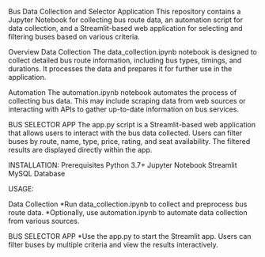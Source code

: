 Bus Data Collection and Selector Application
This repository contains a Jupyter Notebook for collecting bus route data, an automation script for data collection, and a Streamlit-based web application for selecting and filtering buses based on various criteria.

Overview
Data Collection
The data_collection.ipynb notebook is designed to collect detailed bus route information, including bus types, timings, and durations. It processes the data and prepares it for further use in the application.

Automation
The automation.ipynb notebook automates the process of collecting bus data. This may include scraping data from web sources or interacting with APIs to gather up-to-date information on bus services.

BUS SELECTOR APP
The app.py script is a Streamlit-based web application that allows users to interact with the bus data collected. Users can filter buses by route, name, type, price, rating, and seat availability. The filtered results are displayed directly within the app.

INSTALLATION:
Prerequisites
Python 3.7+
Jupyter Notebook
Streamlit
MySQL Database

USAGE:

Data Collection
*Run data_collection.ipynb to collect and preprocess bus route data.
*Optionally, use automation.ipynb to automate data collection from various sources.

BUS SELECTOR APP
*Use the app.py to start the Streamlit app. Users can filter buses by multiple criteria and view the results interactively.

